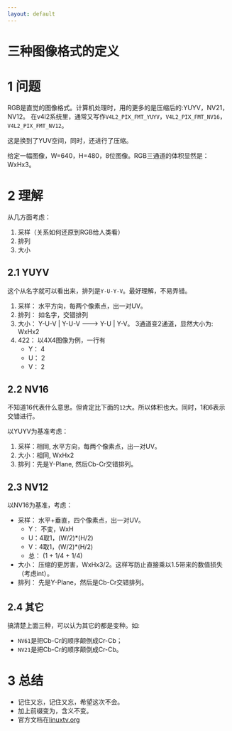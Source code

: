 ```yaml
---
layout: default
---
```


三种图像格式的定义
==================

1 问题
====
RGB是直觉的图像格式。计算机处理时，用的更多的是压缩后的:YUYV，NV21，NV12。
在v4l2系统里，通常又写作`V4L2_PIX_FMT_YUYV`，`V4L2_PIX_FMT_NV16`，`V4L2_PIX_FMT_NV12`。

这是换到了YUV空间，同时，还进行了压缩。

给定一幅图像，W=640，H=480，8位图像。RGB三通道的体积显然是： WxHx3。 

2 理解
====
从几方面考虑：

1. 采样（关系如何还原到RGB给人类看）
2. 排列
3. 大小

2.1 YUYV
----
这个从名字就可以看出来，排列是`Y-U-Y-V`。最好理解，不易弄错。

1. 采样： 水平方向，每两个像素点，出一对UV。
2. 排列： 如名字，交错排列
3. 大小： Y-U-V | Y-U-V ---> Y-U | Y-V。 3通道变2通道，显然大小为: WxHx2
4. 422：  以4X4图像为例，一行有
	- Y： 4
	- U： 2
	- V： 2

2.2 NV16
----
不知道16代表什么意思。但肯定比下面的`12`大。所以体积也大。同时，1和6表示交错进行。

以YUYV为基准考虑：

1. 采样：相同, 水平方向，每两个像素点，出一对UV。
2. 大小：相同, WxHx2
3. 排列：先是Y-Plane, 然后Cb-Cr交错排列。



2.3 NV12
----
以NV16为基准，考虑：

- 采样： 水平+垂直，四个像素点，出一对UV。	
	- Y： 不变，WxH
	- U：4取1，(W/2)*(H/2)
	- V：4取1，(W/2)*(H/2)
	- 总： (1 + 1/4 + 1/4) 
- 大小： 压缩的更厉害，WxHx3/2。这样写防止直接乘以1.5带来的数值损失（考虑int）。
- 排列： 先是Y-Plane，然后是Cb-Cr交错排列。


2.4 其它
----
搞清楚上面三种，可以认为其它的都是变种。如:

- `NV61`是把Cb-Cr的顺序颠倒成Cr-Cb；
- `NV21`是把Cb-Cr的顺序颠倒成Cr-Cb。

3 总结
====
- 记住又忘，记住又忘，希望这次不会。
- 加上前缀变为，含义不变。
- 官方文档在[linuxtv.org][1]

[1]: http://linuxtv.org/downloads/v4l-dvb-apis/index.html
